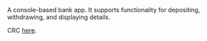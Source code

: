A console-based bank app. It supports functionality for depositing,
withdrawing, and displaying details.

CRC [here](https://lucid.app/lucidchart/2b532933-0082-40e9-86bb-b0fd6850dd8a/edit?viewport_loc=-1761%2C-29%2C2181%2C2538%2C0_0&invitationId=inv_dbdd71dc-a8c8-4ddb-8d29-a21d199ed932).